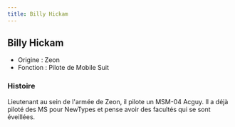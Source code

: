 ```yaml
---
title: Billy Hickam
---
```


Billy Hickam
------------





* Origine : Zeon
* Fonction : Pilote de Mobile Suit


### Histoire


Lieutenant au sein de l'armée de Zeon, il pilote un MSM-04 Acguy. Il a déjà piloté des MS pour NewTypes et pense avoir des facultés qui se sont éveillées. 


